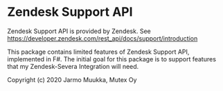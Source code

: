 # Zendesk Support API

Zendesk Support API is provided by Zendesk. See https://developer.zendesk.com/rest_api/docs/support/introduction

This package contains limited features of Zendesk Support API, implemented in F#. The initial goal for this package is to support features that my Zendesk-Severa Integration will need.

Copyright (c) 2020 Jarmo Muukka, Mutex Oy
